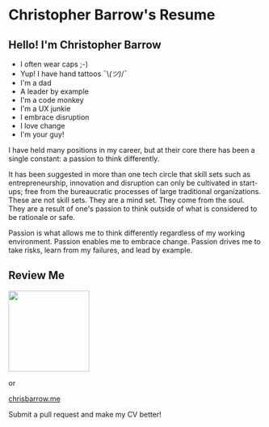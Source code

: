 # Christopher Barrow's Resume

## Hello! I'm Christopher Barrow

* I often wear caps ;-)
* Yup! I have hand tattoos ¯\\_(ツ)_/¯
* I'm a dad
* A leader by example
* I'm a code monkey
* I'm a UX junkie
* I embrace disruption
* I love change
* I'm your guy!

I have held many positions in my career, but at their core there has been a single constant: a passion to think differently.

It has been suggested in more than one tech circle that skill sets such as entrepreneurship, innovation and disruption can only be cultivated in start-ups; free from the bureaucratic processes of large traditional organizations. These are not skill sets. They are a mind set. They come from the soul. They are a result of one's passion to think outside of what is considered to be rationale or safe.

Passion is what allows me to think differently regardless of my working environment. Passion enables me to embrace change. Passion drives me to take risks, learn from my failures, and lead by example.

## Review Me

<img src="http://www.chrisbarrow.me/images/qr.png" data-canonical-src="http://www.chrisbarrow.me/images/qr.png" width="160" height="160"/>

or

[chrisbarrow.me](https://www.chrisbarrow.me)

Submit a pull request and make my CV better!